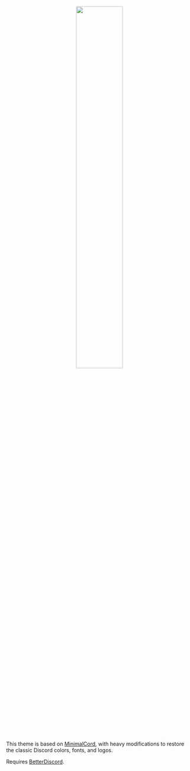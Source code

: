 # <p align="center"><img src="https://github.com/RockESV/Eris/blob/main/Resources/Eris%20Wordmark.svg" width="50%" height="50%"></p>

This theme is based on [MinimalCord](https://github.com/DiscordStyles/MinimalCord), with heavy modifications to restore the classic Discord colors, fonts, and logos.

Requires [BetterDiscord](https://betterdiscord.app/).
